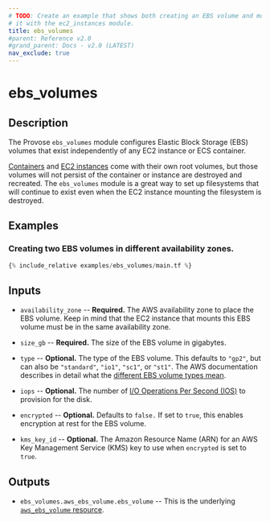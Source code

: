 ```yaml
---
# TODO: Create an example that shows both creating an EBS volume and mounting
# it with the ec2_instances module.
title: ebs_volumes
#parent: Reference v2.0
#grand_parent: Docs - v2.0 (LATEST)
nav_exclude: true
---
```


# ebs_volumes

## Description

The Provose `ebs_volumes` module configures Elastic Block Storage (EBS) volumes that exist independently of any EC2 instance or ECS container.

[Containers](../containers/) and [EC2 instances](../ec2_instances/) come with their own root volumes, but those volumes will not persist of the container or instance are destroyed and recreated. The `ebs_volumes` module is a great way to set up filesystems that will continue to exist even when the EC2 instance mounting the filesystem is destroyed.

## Examples

### Creating two EBS volumes in different availability zones.

```terraform
{% include_relative examples/ebs_volumes/main.tf %}
```

## Inputs

- `availability_zone` -- **Required.** The AWS availability zone to place the EBS volume. Keep in mind that the EC2 instance that mounts this EBS volume must be in the same availability zone.

- `size_gb` -- **Required.** The size of the EBS volume in gigabytes.

- `type` -- **Optional.** The type of the EBS volume. This defaults to `"gp2"`, but can also be `"standard"`, `"io1"`, `"sc1"`, or `"st1"`. The AWS documentation describes in detail what the [different EBS volume types mean](https://docs.aws.amazon.com/AWSEC2/latest/UserGuide/ebs-volume-types.html).

- `iops` -- **Optional.** The number of [I/O Operations Per Second (IOS)](https://docs.aws.amazon.com/AWSEC2/latest/UserGuide/ebs-io-characteristics.html) to provision for the disk.

- `encrypted` -- **Optional.** Defaults to `false.` If set to `true`, this enables encryption at rest for the EBS volume.

- `kms_key_id` -- **Optional.** The Amazon Resource Name (ARN) for an AWS Key Management Service (KMS) key to use when `encrypted` is set to `true`.

## Outputs

- `ebs_volumes.aws_ebs_volume.ebs_volume` -- This is the underlying [`aws_ebs_volume` resource](https://www.terraform.io/docs/providers/aws/r/ebs_volume.html).
